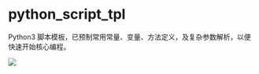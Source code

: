 # python_script_tpl
Python3 脚本模板，已预制常用常量、变量、方法定义，及复杂参数解析，以便快速开始核心编程。

![](https://gitee.com/andym129/ImageHosting/raw/master/images/202112061012792.png)
